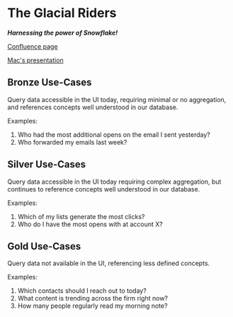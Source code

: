 # The Glacial Riders
***Harnessing the power of Snowflake!***

[Confluence page](https://quantify.atlassian.net/wiki/spaces/RnD/pages/3888676867/C+ddex+-+Glacial+Riders)

[Mac's presentation](https://docs.google.com/presentation/d/1jLUZkYhyUv3DJlUkE9WYFYozzeEIwhJwTZUfebGkNDc/edit?pli=1#slide=id.g302824e9662_0_2580)

## Bronze Use-Cases
Query data accessible in the UI today, requiring minimal or no aggregation, and references concepts well understood in our database.

Examples:

1. Who had the most additional opens on the email I sent yesterday?
2. Who forwarded my emails last week?

 

## Silver Use-Cases
Query data accessible in the UI today requiring complex aggregation, but continues to reference concepts well understood in our database.

Examples:

1. Which of my lists generate the most clicks?
2. Who do I have the most opens with at account X?

 

## Gold Use-Cases
Query data not available in the UI, referencing less defined concepts.

Examples:

1. Which contacts should I reach out to today?
2. What content is trending across the firm right now?
3. How many people regularly read my morning note?

